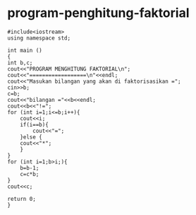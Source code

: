 # program-penghitung-faktorial


    #include<iostream>
    using namespace std;

    int main ()
    {
    int b,c;
    cout<<"PROGRAM MENGHITUNG FAKTORIAL\n";
    cout<<"==================\n"<<endl;
    cout<<"Masukan bilangan yang akan di faktorisasikan =";
    cin>>b;
    c=b;
    cout<<"bilangan ="<<b<<endl;
    cout<<b<<"!=";
    for (int i=1;i<=b;i++){
        cout<<i;
        if(i==b){
            cout<<"=";
        }else {
        cout<<"*";
        }
    }
    for (int i=1;b>i;){
        b=b-1;
        c=c*b;
    }
    cout<<c;

    return 0;
    }
